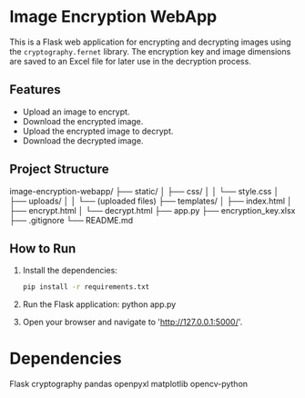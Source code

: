 # Image Encryption WebApp

This is a Flask web application for encrypting and decrypting images using the `cryptography.fernet` library. The encryption key and image dimensions are saved to an Excel file for later use in the decryption process.

## Features

- Upload an image to encrypt.
- Download the encrypted image.
- Upload the encrypted image to decrypt.
- Download the decrypted image.

## Project Structure

image-encryption-webapp/
├── static/
│ ├── css/
│ │ └── style.css
│ ├── uploads/
│ │ └── (uploaded files)
├── templates/
│ ├── index.html
│ ├── encrypt.html
│ └── decrypt.html
├── app.py
├── encryption_key.xlsx
├── .gitignore
└── README.md


## How to Run

1. Install the dependencies:
   ```sh
   pip install -r requirements.txt

2. Run the Flask application:
   python app.py

3. Open your browser and navigate to 'http://127.0.0.1:5000/'.

# Dependencies
   
Flask
cryptography
pandas
openpyxl
matplotlib
opencv-python   
